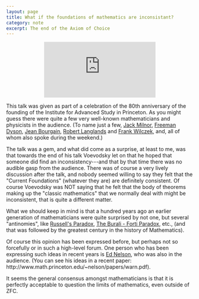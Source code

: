 ```yaml
---
layout: page
title: What if the foundations of mathematics are inconsistant? 
category: note
excerpt: The end of the Axiom of Choice
---
```

<section>
<div>
<center>
<iframe src="http://video.ias.edu/webfm_send/1518" frameborder="0" allowfullscreen></iframe>
</center>

<p>This talk was given as part of a celebration of the 80th anniversary of the founding of the Institute for Advanced Study in Princeton. As you might guess there were quite a few very well-known mathematicians and physicists in the audience. (To name just a few, <a href="http://en.wikipedia.org/wiki/John_Milnor">Jack Milnor</a>, <a href="http://en.wikipedia.org/wiki/Freeman_Dyson">Freeman Dyson</a>, <a href="http://en.wikipedia.org/wiki/Jean_Bourgain">Jean Bourgain</a>, <a href="http://en.wikipedia.org/wiki/Robert_Langlands">Robert Langlands</a> and <a href="http://en.wikipedia.org/wiki/Frank_Wilczek">Frank Wilczek</a>, and, all of whom also spoke during the weekend.)</p>

<p>The talk was a gem, and what did come as a surprise, at least to me, was that towards the end of his talk Voevodsky let on that he hoped that someone did find an inconsistency---and that by that time there was no audible gasp from the audience. There was of course a very lively discussion after the talk, and nobody seemed willing to say they felt that the "Current Foundations" (whatever they are) are definitely consistent. Of course Voevodsky was NOT saying that he felt that the body of theorems making up the "classic mathematics" that we normally deal with might be inconsistent, that is quite a different matter. </p>

<p>What we should keep in mind is that a hundred years ago an earlier generation of mathematicians were quite surprised by not one, but several "antinomies", like <a href="http://mathworld.wolfram.com/RussellsAntinomy.html">Russell's Paradox</a>, <a href="http://mathworld.wolfram.com/Burali-FortiParadox.html">The Burali - Forti Paradox</a>, etc., (and that was followed by the greatest century in the history of Mathematics). </p>

<p>Of course this opinion has been expressed before, but perhaps not so forcefully or in such a high-level forum. One person who has been expressing such ideas in recent years is <a href="http://en.wikipedia.org/wiki/Edward_Nelson">Ed Nelson</a>, who was also in the audience. (You can see his ideas in a recent paper: http://www.math.princeton.edu/~nelson/papers/warn.pdf). </p>

<p>It seems the general consensus amongst mathematicians is that it is perfectly acceptable to question the limits of mathematics, even outside of ZFC.</p>
<div>
</section>
